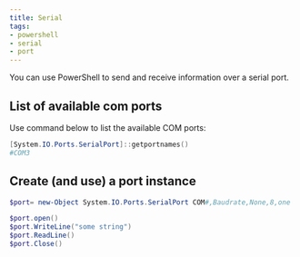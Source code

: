 ```yaml
---
title: Serial
tags:
- powershell
- serial
- port
---
```


You can use PowerShell to send and receive information over a serial port.
<!--more-->

## List of available com ports

Use command below to list the available COM ports:

```powershell
[System.IO.Ports.SerialPort]::getportnames()
#COM3
```

## Create (and use) a port instance

```powershell
$port= new-Object System.IO.Ports.SerialPort COM#,Baudrate,None,8,one

$port.open()
$port.WriteLine("some string")
$port.ReadLine()
$port.Close()
```
